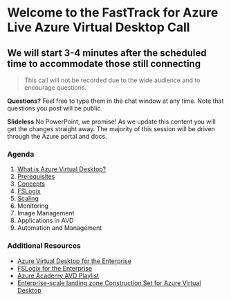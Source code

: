 # Welcome to the FastTrack for Azure Live Azure Virtual Desktop Call
## We will start 3-4 minutes after the scheduled time to accommodate those still connecting

> This call will not be recorded due to the wide audience and to encourage questions.

**Questions?** Feel free to type them in the chat window at any time. Note that questions you post will be public.

**Slideless** No PowerPoint, we promise! As we update this content you will get the changes straight away. The majority of this session will be driven through the Azure portal and docs.

### Agenda
1. [What is Azure Virtual Desktop?](https://aka.ms/WVDDocs)
1. [Prerequisites](https://docs.microsoft.com/en-us/azure/virtual-desktop/overview#requirements)
1. [Concepts](https://docs.microsoft.com/en-us/azure/virtual-desktop/environment-setup)
1. [FSLogix](https://aka.msfslogx/)
1. [Scaling](https://docs.microsoft.com/en-us/azure/virtual-desktop/set-up-scaling-script)
1. Monitoring
1. Image Management
1. Applications in AVD
1. Automation and Management

### Additional Resources
- [Azure Virtual Desktop for the Enterprise](https://docs.microsoft.com/en-us/azure/architecture/example-scenario/wvd/windows-virtual-desktop)
- [FSLogix for the Enterprise](https://docs.microsoft.com/en-us/azure/architecture/example-scenario/wvd/windows-virtual-desktop-fslogix)
- [Azure Academy AVD Playlist](https://aka.ms/AzureAcademy-WVD)
- [Enterprise-scale landing zone Construction Set for Azure Virtual Desktop](https://docs.microsoft.com/en-us/azure/cloud-adoption-framework/scenarios/wvd/enterprise-scale-landing-zone)
